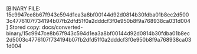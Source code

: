 [BINARY FILE: 15c9947ce8b67f943c594d1ea3a8bf00144d92d0814b30fdba01b8ec2d5003c4776107f734194b07fb2dfd51f0a2dddcf3f0e950b8f9a768938ca031d004]
Stored copy: docs/converted-binary/15c9947ce8b67f943c594d1ea3a8bf00144d92d0814b30fdba01b8ec2d5003c4776107f734194b07fb2dfd51f0a2dddcf3f0e950b8f9a768938ca031d004
